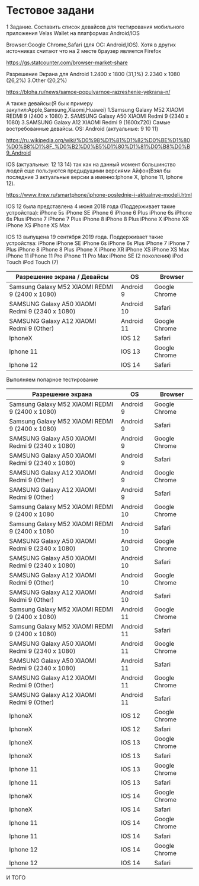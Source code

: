 # Тестовое задани
1 Задание. Составить список девайсов для тестирования мобильного приложения Velas Wallet на платформах Android/IOS

Browser:Google Chrome,Safari (для ОС: Android,IOS). Хотя в других источниках считают что на 2 месте браузер является Firefox 

https://gs.statcounter.com/browser-market-share

Разрешение Экрана для Android 
1.2400 x 1800 (31,1%)
2.2340 х 1080 (26,2%)
3.Other (20,2%)

https://bloha.ru/news/samoe-populyarnoe-razreshenie-yekrana-n/

А также девайсы:(Я бы к примеру закупил:Apple,Samsung,Xiaomi,Huawei)
1.Samsung Galaxy M52 XIAOMI REDMI 9 (2400 х 1080) 
2. SAMSUNG Galaxy A50 XIAOMI Redmi 9 (2340 х 1080) 
3.SAMSUNG Galaxy A12 XIAOMI Redmi 9 (1600x720)
Самые востребованные девайсы.
OS: Android (актуальные: 9 10 11)

https://ru.wikipedia.org/wiki/%D0%98%D1%81%D1%82%D0%BE%D1%80%D0%B8%D1%8F_%D0%B2%D0%B5%D1%80%D1%81%D0%B8%D0%B9_Android

IOS (актуальные: 12 13 14) так как на данный момент большинство людей еще пользуются предыдущими версиями Айфон(Взял бы последние 3 актуальные версии а именно:Iphone X, Iphone 11, Iphone 12).

https://www.itrew.ru/smartphone/iphone-poslednie-i-aktualnye-modeli.html

IOS 12 была представлена 4 июня 2018 года
(Поддерживает такие устройства):
iPhone 5s
iPhone SE
iPhone 6
iPhone 6 Plus
iPhone 6s
iPhone 6s Plus
iPhone 7
iPhone 7 Plus
iPhone 8
iPhone 8 Plus
iPhone X
iPhone XR
iPhone XS
iPhone XS Max

IOS 13 выпущена 19 сентября 2019 года. Поддерживает такие устройства:
iPhone
iPhone SE
iPhone 6s
iPhone 6s Plus
iPhone 7
iPhone 7 Plus
iPhone 8
iPhone 8 Plus
iPhone X
iPhone XR
iPhone XS
iPhone XS Max
iPhone 11
iPhone 11 Pro
iPhone 11 Pro Max
iPhone SE (2 поколения)
iPod Touch
iPod Touch (7)

Разрешение экрана / Девайсы | OS | Browser |
------------ | ------------- | -------------
Samsung Galaxy M52 XIAOMI REDMI 9 (2400 x 1080) | Android 9 | Google Chrome
SAMSUNG Galaxy A50 XIAOMI Redmi 9 (2340 х 1080)  | Android 10 | Safari
SAMSUNG Galaxy A12 XIAOMI Redmi 9 (Other)  | Android 11 | Google Chrome
IphoneX | IOS 12 | Safari
Iphone 11 | IOS 13 | Google Chrome
Iphone 12 | IOS 14 | Safari

Выполняем попарное тестирование

Разрешение экрана | OS | Browser |
------------ | ------------- | -------------
Samsung Galaxy M52 XIAOMI REDMI 9 (2400 x 1080) | Android 9 | Google Chrome
Samsung Galaxy M52 XIAOMI REDMI 9 (2400 x 1080) | Android 9 | Safari
SAMSUNG Galaxy A50 XIAOMI Redmi 9 (2340 х 1080) | Android 9 | Google Chrome
SAMSUNG Galaxy A50 XIAOMI Redmi 9 (2340 х 1080) | Android 9 | Safari
SAMSUNG Galaxy A12 XIAOMI Redmi 9 (Other) | Android 9 | Google Chrome
SAMSUNG Galaxy A12 XIAOMI Redmi 9 (Other) | Android 9 | Safari
Samsung Galaxy M52 XIAOMI REDMI 9 (2400 x 1080 | Android 10 | Google Chrome
Samsung Galaxy M52 XIAOMI REDMI 9 (2400 x 1080 | Android 10 | Safari
SAMSUNG Galaxy A50 XIAOMI Redmi 9 (2340 х 1080) | Android 10 | Google Chrome
SAMSUNG Galaxy A50 XIAOMI Redmi 9 (2340 х 1080) | Android 10 | Safari
SAMSUNG Galaxy A12 XIAOMI Redmi 9 (Other) | Android 10 | Google Chrome
SAMSUNG Galaxy A12 XIAOMI Redmi 9 (Other) | Android 10 | Safari
Samsung Galaxy M52 XIAOMI REDMI 9 (2400 x 1080) | Android 11 | Google Chrome
Samsung Galaxy M52 XIAOMI REDMI 9 (2400 x 1080) | Android 11 | Safari
SAMSUNG Galaxy A50 XIAOMI Redmi 9 (2340 х 1080) | Android 11 | Google Chrome
SAMSUNG Galaxy A50 XIAOMI Redmi 9 (2340 х 1080) | Android 11 | Safari
SAMSUNG Galaxy A12 XIAOMI Redmi 9 (Other) | Android 11 | Google Chrome
SAMSUNG Galaxy A12 XIAOMI Redmi 9 (Other) | Android 11 | Safari
IphoneX | IOS 12 | Google Chrome
IphoneX | IOS 12 | Safari
IphoneX | IOS 13 | Google Chrome
IphoneX | IOS 13 | Safari
Iphone 11 | IOS 13 | Google Chrome
Iphone 11 | IOS 13 | Safari
IphoneX | IOS 14 | Google Chrome
IphoneX | IOS 14 | Safari
Iphone 11 | IOS 14 | Google Chrome
Iphone 11 | IOS 14 | Safari
Iphone 12 | IOS 14 | Google Chrome
Iphone 12 | IOS 14 | Safari

И ТОГО

